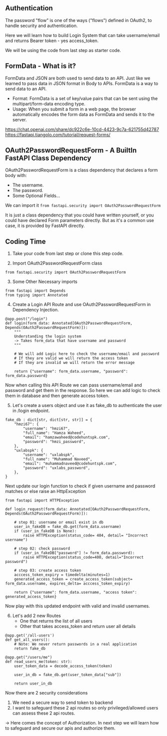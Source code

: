 ## Authentication

The password "flow" is one of the ways ("flows") defined in OAuth2, to handle security and authentication.

Here we will learn how to build Login System that can take username/email and returns Bearer token - yes access_token. 

We will be using the code from last step as starter code. 

## FormData - What is it?

FormData and JSON are both used to send data to an API. Just like we learned to pass data in JSON format in Body to APIs. FormData is a way to send data to an API.

- Format: FormData is a set of key/value pairs that can be sent using the multipart/form-data encoding type.
- Usage: When you submit a form in a web page, the browser automatically encodes the form data as FormData and sends it to the server.

https://chat.openai.com/share/dc922c6e-10cd-4423-9c7a-621755d42787
https://fastapi.tiangolo.com/tutorial/request-forms/

## OAuth2PasswordRequestForm - A BuiltIn FastAPI Class Dependency

OAuth2PasswordRequestForm is a class dependency that declares a form body with:

- The username.
- The password.
- Some Optional Fields...

We can import it 
`from fastapi.security import OAuth2PasswordRequestForm`

It is just a class dependency that you could have written yourself, or you could have declared Form parameters directly. But as it's a common use case, it is provided by FastAPI directly.

## Coding Time

1. Take your code from last step or clone this step code.

2. Import OAuth2PasswordRequestForm class 

```
from fastapi.security import OAuth2PasswordRequestForm
```

3. Some Other Necessary imports

```
from fastapi import Depends
from typing import Annotated
```

4. Create a Login API Route and use OAuth2PasswordRequestForm in Dependency Injection. 

```
@app.post("/login")
def login(form_data: Annotated[OAuth2PasswordRequestForm, Depends(OAuth2PasswordRequestForm)]):
    """
    Understanding the login system
    -> Takes form_data that have username and password
    """
    
    # We will add Logic here to check the username/email and password
    # If they are valid we will return the access token
    # If they are invalid we will return the error message

    return {"username": form_data.username, "password": form_data.password}
```

Now when calling this API Route we can pass username/email and password and get them in the response. So here we can add logic to check them in database and then generate access token.

5. Let's create a users object and use it as fake_db to authenticate the user in /login endpoint.

```
fake_db : dict[str, dict[str, str]] = {
    "hmzi67": {
        "username": "hmzi67",
        "full_name": "Hamza Waheed",
        "email": "hamzawaheed@codehuntspk.com",
        "password": "hmzi_password",
    },
    "uxlabspk": {
        "username": "uxlabspk",
        "full_name": "Muhammad Naveed",
        "email": "muhammadnaveed@codehuntspk.com",
        "password": "uxlabs_password",
    },
}
```

Next update our login function to check if given username and password matches or else raise an HttpException

```
from fastapi import HTTPException

def login_request(form_data: Annotated[OAuth2PasswordRequestForm, Depends(OAuth2PasswordRequestForm)]):

    # step 01: username or email exist in db
    user_in_fakeDB = fake_db.get(form_data.username)
    if (user_in_fakeDB is None):
        raise HTTPException(status_code= 404, detail= "Incorrect username")

    # step 02: check password
    if (user_in_fakeDB["password"] != form_data.password):
        raise HTTPException(status_code=400, detail="Incorrect password")
    
    # step 03: create access token
    acccess_token_expiry = timedelta(minutes=1)
    generated_access_token = create_access_token(subject= form_data.username, expires_delta= acccess_token_expiry)

    return {"username": form_data.username, "access token": generated_access_token}
```

Now play with this updated endpoint with valid and invalid usernames.

6. Let's add 2 new Routes
    - One that returns the list of all users
    - Other that takes access_token and return user all details

```
@app.get('/all-users')
def get_all_users():
    # Note: We never return passwords in a real application
    return fake_db
```

```
@app.get("/users/me")
def read_users_me(token: str):
    user_token_data = decode_access_token(token)
    
    user_in_db = fake_db.get(user_token_data["sub"])
    
    return user_in_db
```

Now there are 2 security considerations

1. We need a secure way to send token to backend
2. I want to safeguard these 2 api routes so only privileged/allowed users can assess these 2 api routes.

-> Here comes the concept of Authorization. In next step we will learn how to safeguard and secure our apis and authorize them.